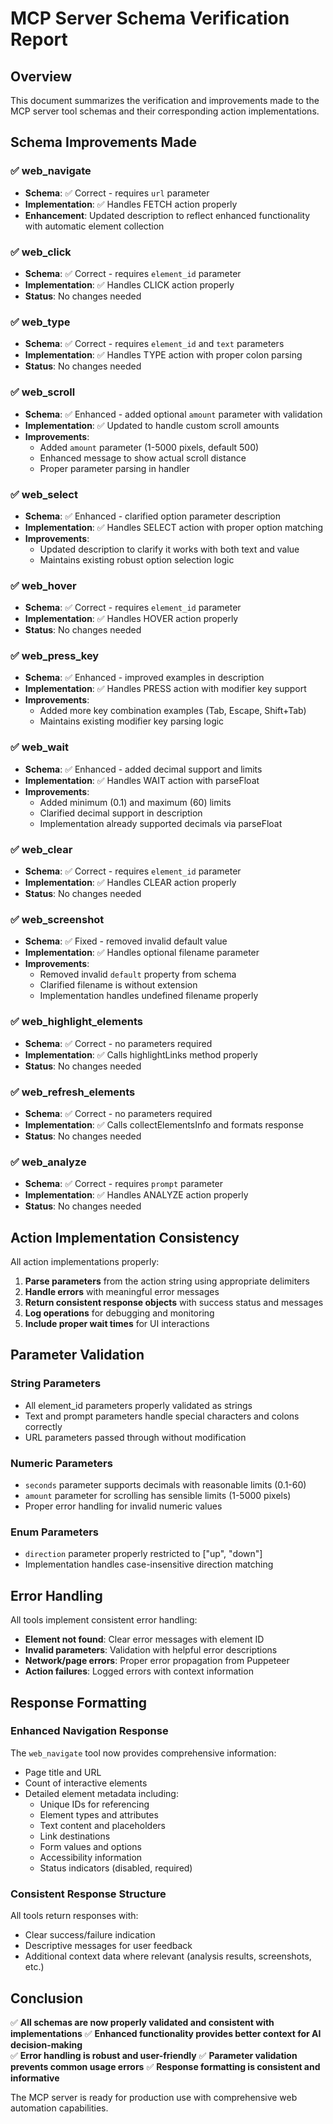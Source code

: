 # MCP Server Schema Verification Report

## Overview

This document summarizes the verification and improvements made to the MCP server tool schemas and their corresponding action implementations.

## Schema Improvements Made

### ✅ web_navigate

- **Schema**: ✅ Correct - requires `url` parameter
- **Implementation**: ✅ Handles FETCH action properly
- **Enhancement**: Updated description to reflect enhanced functionality with automatic element collection

### ✅ web_click

- **Schema**: ✅ Correct - requires `element_id` parameter
- **Implementation**: ✅ Handles CLICK action properly
- **Status**: No changes needed

### ✅ web_type

- **Schema**: ✅ Correct - requires `element_id` and `text` parameters
- **Implementation**: ✅ Handles TYPE action with proper colon parsing
- **Status**: No changes needed

### ✅ web_scroll

- **Schema**: ✅ Enhanced - added optional `amount` parameter with validation
- **Implementation**: ✅ Updated to handle custom scroll amounts
- **Improvements**:
  - Added `amount` parameter (1-5000 pixels, default 500)
  - Enhanced message to show actual scroll distance
  - Proper parameter parsing in handler

### ✅ web_select

- **Schema**: ✅ Enhanced - clarified option parameter description
- **Implementation**: ✅ Handles SELECT action with proper option matching
- **Improvements**:
  - Updated description to clarify it works with both text and value
  - Maintains existing robust option selection logic

### ✅ web_hover

- **Schema**: ✅ Correct - requires `element_id` parameter
- **Implementation**: ✅ Handles HOVER action properly
- **Status**: No changes needed

### ✅ web_press_key

- **Schema**: ✅ Enhanced - improved examples in description
- **Implementation**: ✅ Handles PRESS action with modifier key support
- **Improvements**:
  - Added more key combination examples (Tab, Escape, Shift+Tab)
  - Maintains existing modifier key parsing logic

### ✅ web_wait

- **Schema**: ✅ Enhanced - added decimal support and limits
- **Implementation**: ✅ Handles WAIT action with parseFloat
- **Improvements**:
  - Added minimum (0.1) and maximum (60) limits
  - Clarified decimal support in description
  - Implementation already supported decimals via parseFloat

### ✅ web_clear

- **Schema**: ✅ Correct - requires `element_id` parameter
- **Implementation**: ✅ Handles CLEAR action properly
- **Status**: No changes needed

### ✅ web_screenshot

- **Schema**: ✅ Fixed - removed invalid default value
- **Implementation**: ✅ Handles optional filename parameter
- **Improvements**:
  - Removed invalid `default` property from schema
  - Clarified filename is without extension
  - Implementation handles undefined filename properly

### ✅ web_highlight_elements

- **Schema**: ✅ Correct - no parameters required
- **Implementation**: ✅ Calls highlightLinks method properly
- **Status**: No changes needed

### ✅ web_refresh_elements

- **Schema**: ✅ Correct - no parameters required
- **Implementation**: ✅ Calls collectElementsInfo and formats response
- **Status**: No changes needed

### ✅ web_analyze

- **Schema**: ✅ Correct - requires `prompt` parameter
- **Implementation**: ✅ Handles ANALYZE action properly
- **Status**: No changes needed

## Action Implementation Consistency

All action implementations properly:

1. **Parse parameters** from the action string using appropriate delimiters
2. **Handle errors** with meaningful error messages
3. **Return consistent response objects** with success status and messages
4. **Log operations** for debugging and monitoring
5. **Include proper wait times** for UI interactions

## Parameter Validation

### String Parameters

- All element_id parameters properly validated as strings
- Text and prompt parameters handle special characters and colons correctly
- URL parameters passed through without modification

### Numeric Parameters

- `seconds` parameter supports decimals with reasonable limits (0.1-60)
- `amount` parameter for scrolling has sensible limits (1-5000 pixels)
- Proper error handling for invalid numeric values

### Enum Parameters

- `direction` parameter properly restricted to ["up", "down"]
- Implementation handles case-insensitive direction matching

## Error Handling

All tools implement consistent error handling:

- **Element not found**: Clear error messages with element ID
- **Invalid parameters**: Validation with helpful error descriptions
- **Network/page errors**: Proper error propagation from Puppeteer
- **Action failures**: Logged errors with context information

## Response Formatting

### Enhanced Navigation Response

The `web_navigate` tool now provides comprehensive information:

- Page title and URL
- Count of interactive elements
- Detailed element metadata including:
  - Unique IDs for referencing
  - Element types and attributes
  - Text content and placeholders
  - Link destinations
  - Form values and options
  - Accessibility information
  - Status indicators (disabled, required)

### Consistent Response Structure

All tools return responses with:

- Clear success/failure indication
- Descriptive messages for user feedback
- Additional context data where relevant (analysis results, screenshots, etc.)

## Conclusion

✅ **All schemas are now properly validated and consistent with implementations**
✅ **Enhanced functionality provides better context for AI decision-making**  
✅ **Error handling is robust and user-friendly**
✅ **Parameter validation prevents common usage errors**
✅ **Response formatting is consistent and informative**

The MCP server is ready for production use with comprehensive web automation capabilities.
